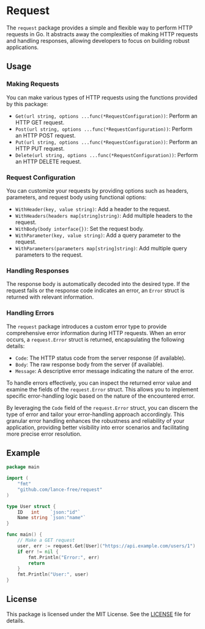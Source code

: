 # Request

The `request` package provides a simple and flexible way to perform HTTP requests in Go. It abstracts away the
complexities of making HTTP requests and handling responses, allowing developers to focus on building robust
applications.

## Usage

### Making Requests

You can make various types of HTTP requests using the functions provided by this package:

- `Get(url string, options ...func(*RequestConfiguration))`: Perform an HTTP GET request.
- `Post(url string, options ...func(*RequestConfiguration))`: Perform an HTTP POST request.
- `Put(url string, options ...func(*RequestConfiguration))`: Perform an HTTP PUT request.
- `Delete(url string, options ...func(*RequestConfiguration))`: Perform an HTTP DELETE request.

### Request Configuration

You can customize your requests by providing options such as headers, parameters, and request body using functional
options:

- `WithHeader(key, value string)`: Add a header to the request.
- `WithHeaders(headers map[string]string)`: Add multiple headers to the request.
- `WithBody(body interface{})`: Set the request body.
- `WithParameter(key, value string)`: Add a query parameter to the request.
- `WithParameters(parameters map[string]string)`: Add multiple query parameters to the request.

### Handling Responses

The response body is automatically decoded into the desired type. If the request fails or the response code indicates an
error, an `Error` struct is returned with relevant information.

### Handling Errors

The `request` package introduces a custom error type to provide comprehensive error information during HTTP requests.
When an error occurs, a `request.Error` struct is returned, encapsulating the following details:

- `Code`: The HTTP status code from the server response (if available).
- `Body`: The raw response body from the server (if available).
- `Message`: A descriptive error message indicating the nature of the error.

To handle errors effectively, you can inspect the returned error value and examine the fields of the `request.Error`
struct. This allows you to implement specific error-handling logic based on the nature of the encountered error.

By leveraging the `Code` field of the `request.Error` struct, you can discern the type of error and tailor your
error-handling approach accordingly. This granular error handling enhances the robustness and reliability of your
application, providing better visibility into error scenarios and facilitating more precise error resolution.

## Example

```go
package main

import (
	"fmt"
	"github.com/lance-free/request"
)

type User struct {
	ID   int    `json:"id"`
	Name string `json:"name"`
}

func main() {
	// Make a GET request
	user, err := request.Get[User]("https://api.example.com/users/1")
	if err != nil {
		fmt.Println("Error:", err)
		return
	}
	fmt.Println("User:", user)
}
```

## License

This package is licensed under the MIT License. See the [LICENSE](LICENSE) file for details.